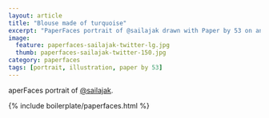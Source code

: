 ```yaml
---
layout: article
title: "Blouse made of turquoise"
excerpt: "PaperFaces portrait of @sailajak drawn with Paper by 53 on an iPad."
image: 
  feature: paperfaces-sailajak-twitter-lg.jpg
  thumb: paperfaces-sailajak-twitter-150.jpg
category: paperfaces
tags: [portrait, illustration, paper by 53]
---
```


aperFaces portrait of [@sailajak](http://twitter.com/sailajak).

{% include boilerplate/paperfaces.html %}